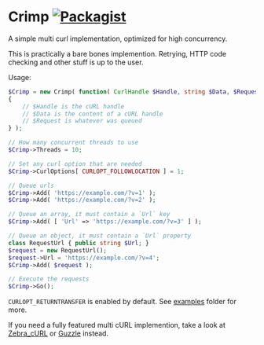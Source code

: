 # Crimp [![Packagist](https://img.shields.io/packagist/dt/xpaw/crimp.svg)](https://packagist.org/packages/xpaw/crimp)

A simple multi curl implementation, optimized for high concurrency.

This is practically a bare bones implemention.
Retrying, HTTP code checking and other stuff is up to the user.

Usage:

```php
$Crimp = new Crimp( function( CurlHandle $Handle, string $Data, $Request ) : void
{
	// $Handle is the cURL handle
	// $Data is the content of a cURL handle
	// $Request is whatever was queued
} );

// How many concurrent threads to use
$Crimp->Threads = 10;

// Set any curl option that are needed
$Crimp->CurlOptions[ CURLOPT_FOLLOWLOCATION ] = 1;

// Queue urls
$Crimp->Add( 'https://example.com/?v=1' );
$Crimp->Add( 'https://example.com/?v=2' );

// Queue an array, it must contain a `Url` key
$Crimp->Add( [ 'Url' => 'https://example.com/?v=3' ] );

// Queue an object, it must contain a `Url` property
class RequestUrl { public string $Url; }
$request = new RequestUrl();
$request->Url = 'https://example.com/?v=4';
$Crimp->Add( $request );

// Execute the requests
$Crimp->Go();
```

`CURLOPT_RETURNTRANSFER` is enabled by default. See [examples](examples/) folder for more.

If you need a fully featured multi cURL implemention, take a look at
[Zebra_cURL](https://github.com/stefangabos/Zebra_cURL) or [Guzzle](https://github.com/guzzle/guzzle) instead.
